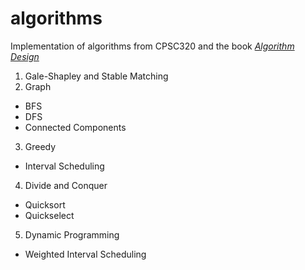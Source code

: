 # algorithms
Implementation of algorithms from CPSC320 and the book [*Algorithm Design*](http://www.cs.princeton.edu/~wayne/kleinberg-tardos/)

1. Gale-Shapley and Stable Matching
2. Graph
  * BFS
  * DFS
  * Connected Components
3. Greedy
  * Interval Scheduling
4. Divide and Conquer
  * Quicksort
  * Quickselect
5. Dynamic Programming
  * Weighted Interval Scheduling
